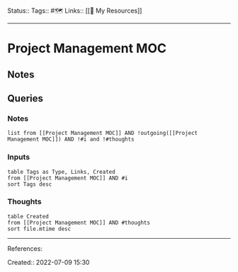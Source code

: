 Status:: 
Tags:: #🗺️
Links:: [[📝 My Resources]]
___
# Project Management MOC
## Notes
## Queries
### Notes
```dataview
list from [[Project Management MOC]] AND !outgoing([[Project Management MOC]]) AND !#i and !#thoughts
```
### Inputs
```dataview
table Tags as Type, Links, Created
from [[Project Management MOC]] AND #i
sort Tags desc
```

### Thoughts
```dataview
table Created
from [[Project Management MOC]] AND #thoughts
sort file.mtime desc
```
___
References:

Created:: 2022-07-09 15:30